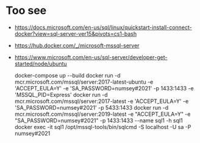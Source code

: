 # Too see

- https://docs.microsoft.com/en-us/sql/linux/quickstart-install-connect-docker?view=sql-server-ver15&pivots=cs1-bash
- https://hub.docker.com/_/microsoft-mssql-server
- https://www.microsoft.com/en-us/sql-server/developer-get-started/node/ubuntu

    docker-compose up --build
    docker run -d mcr.microsoft.com/mssql/server:2017-latest-ubuntu -e 'ACCEPT_EULA=Y' -e 'SA_PASSWORD=numsey#2021' -p 1433:1433 -e 'MSSQL_PID=Express' 
    docker run -d mcr.microsoft.com/mssql/server:2017-latest        -e 'ACCEPT_EULA=Y' -e 'SA_PASSWORD=numsey#2021' -p 5433:1433 
    docker run -d mcr.microsoft.com/mssql/server:2019-latest        -e "ACCEPT_EULA=Y" -e "SA_PASSWORD=numsey#2021" -p 1433:1433 --name sql1 -h sql1 
    docker exec -it sql1 /opt/mssql-tools/bin/sqlcmd -S localhost -U sa -P numsey#2021